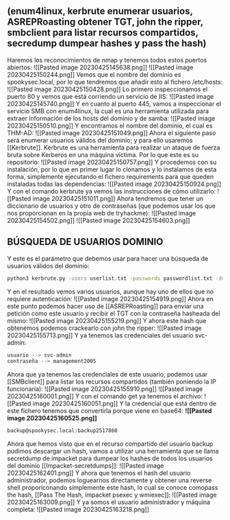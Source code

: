## (enum4linux, kerbrute enumerar usuarios, ASREPRoasting obtener TGT, john the ripper, smbclient para listar recursos compartidos, secredump dumpear hashes y pass the hash)
Haremos los reconocimientos de nmap y tenemos todos estos puertos abiertos:
![[Pasted image 20230425145638.png]]
![[Pasted image 20230425150244.png]]
Vemos que el nombre del dominio es spookysec.local, por lo que tendremos que añadir esto al fichero /etc/hosts:
![[Pasted image 20230425150428.png]]
Lo primero inspeccionamos el puerto 80 y vemos que está corriendo un servicio de IIS:
![[Pasted image 20230425145740.png]]
Y en cuanto al puerto 445, vamos a inspeccionar el servicio SMB con enum4linux, la cual es una herramienta utilizada para extraer información de los hosts del dominio y de samba:
![[Pasted image 20230425150510.png]]
Y encontramos el nombre del dominio, el cual es THM-AD:
![[Pasted image 20230425151049.png]]
Ahora el siguiente paso será enumerar usuarios válidos del dominio; y para ello usaremos [[Kerbrute]]. Kerbrute es una herramienta para realizar un ataque de fuerza bruta sobre Kerberos en una máquina víctima. Por lo que este es su repositorio:
![[Pasted image 20230425150757.png]]
Y procedemos con su instalación, por lo que en primer lugar lo clonamos y lo instalamos de esta forma, simplemente ejecutando el fichero requirements para que queden instaladas todas las dependencias:
![[Pasted image 20230425150924.png]]
Y con el comando kerbrute ya vemos las instrucciones de cómo utilizarlo:
![[Pasted image 20230425151011.png]]
Ahora tendremos que tener un diccionario de usuarios y otro de contraseñas (que podemos usar los que nos proporcionan en la propia web de tryhackme):
![[Pasted image 20230425154502.png]]
![[Pasted image 20230425154603.png]]
## BÚSQUEDA DE USUARIOS DOMINIO
Y este es el parámetro que debemos usar para hacer una búsqueda de usuarios válidos del dominio:
```bash
python3 kerbrute.py -users userlist.txt -passwords passwordlist.txt -domain spookysec.local -t 100
```
Y en el resultado vemos varios usuarios, aunque hay uno de ellos que no requiere autenticación:
![[Pasted image 20230425154919.png]]
Ahora en este punto podemos hacer uso de [[ASREPRoasting]] para enviar una petición como este usuario y recibir el TGT con la contraseña hasheada del mismo:
![[Pasted image 20230425155219.png]]
Y ahora este hash que obtenemos podemos crackearlo con john the ripper:
![[Pasted image 20230425155713.png]]
Y ya tenemos las credenciales del usuario svc-admin:
```python
usuario --> svc-admin
contraseña --> management2005
```
Ahora que ya tenemos las credenciales de este usuario, podemos usar [[SMBclient]] para listar los recursos compartidos (también poniendo la IP funcionaría):
![[Pasted image 20230425155910.png]]
![[Pasted image 20230425160001.png]]
Y con el comando get ya tenemos el archivo:
![[Pasted image 20230425160051.png]]
Y la credencial que está dentro de este fichero tenemos que convertirla porque viene en base64:
**![[Pasted image 20230425160525.png]]**
```bash
backup@spookysec.local:backup2517860
```
Ahora que hemos visto que en el recurso compartido del usuario backup pudimos descargar un hash, vamos a utilizar una herramienta que se llama secretdump de impacket para dumpear los hashes de todos los usuarios del dominio [[Impacket-secretdumps]]:
![[Pasted image 20230425162401.png]]
Y ahora que tenemos el hash del usuario administrador, podemos loguearnos directamente y obtener una reverse shell proporiconando simplemente este hash, lo cual se conoce comopass the hash, [[Pass The Hash, impacket psexec y wmiexec]]:
![[Pasted image 20230425163009.png]]
Y ya somos el usuario administrador y máquina completa:
![[Pasted image 20230425163218.png]]
